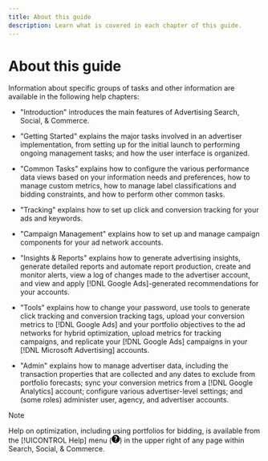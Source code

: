 ```yaml
---
title: About this guide
description: Learn what is covered in each chapter of this guide.
---
```

# About this guide

Information about specific groups of tasks and other information are available in the following help chapters:

* "Introduction" introduces the main features of Advertising Search, Social, & Commerce.

* "Getting Started" explains the major tasks involved in an advertiser implementation, from setting up for the initial launch to performing ongoing management tasks; and how the user interface is organized.

* "Common Tasks" explains how to configure the various performance data views based on your information needs and preferences, how to manage custom metrics, how to manage label classifications and bidding constraints, and how to perform other common tasks.

* "Tracking" explains how to set up click and conversion tracking for your ads and keywords.

* "Campaign Management" explains how to set up and manage campaign components for your ad network accounts.

* "Insights & Reports" explains how to generate advertising insights, generate detailed reports and automate report production, create and monitor alerts, view a log of changes made to the advertiser account, and view and apply [!DNL Google Ads]-generated recommendations for your accounts.

* "Tools" explains how to change your password, use tools to generate click tracking and conversion tracking tags, upload your conversion metrics to [!DNL Google Ads] and your portfolio objectives to the ad networks for hybrid optimization, upload metrics for tracking campaigns, and replicate your [!DNL Google Ads] campaigns in your [!DNL Microsoft Advertising] accounts.

* "Admin" explains how to manage advertiser data, including the transaction properties that are collected and any dates to exclude from portfolio forecasts; sync your conversion metrics from a [!DNL Google Analytics] account; configure various advertiser-level settings; and (some roles) administer user, agency, and advertiser accounts.

>[!NOTE]
>
>Help on optimization, including using portfolios for bidding, is available from the [!UICONTROL Help] menu (![Help menu](/help/search-social-commerce/assets/help-main-menu.png "Help menu")) in the upper right of any page within Search, Social, & Commerce.

